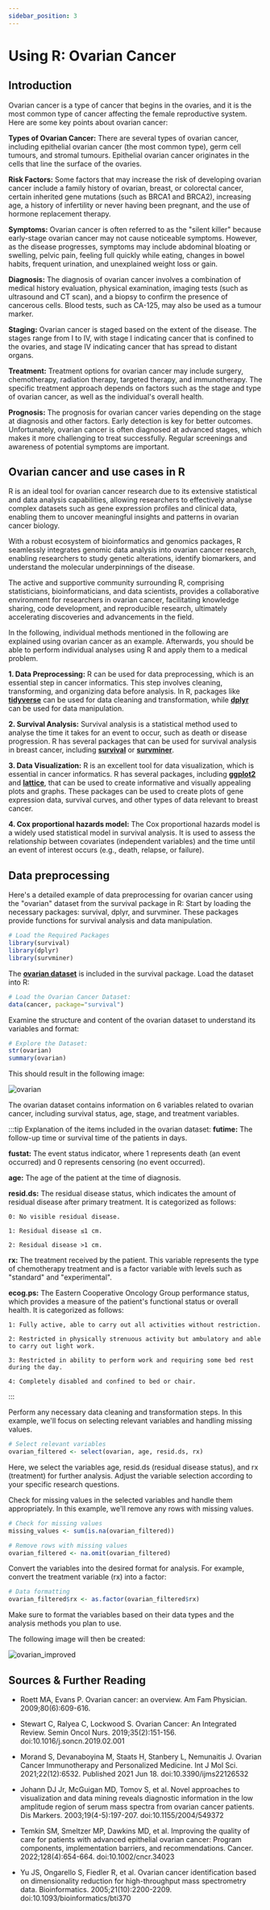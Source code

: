 ```yaml
---
sidebar_position: 3
---
```

# Using R: Ovarian Cancer

## Introduction

Ovarian cancer is a type of cancer that begins in the ovaries, and it is the most common type of cancer affecting the female reproductive system.
Here are some key points about ovarian cancer:

**Types of Ovarian Cancer:** 
There are several types of ovarian cancer, including epithelial ovarian cancer (the most common type), germ cell tumours, and stromal tumours.
Epithelial ovarian cancer originates in the cells that line the surface of the ovaries.

**Risk Factors:** 
Some factors that may increase the risk of developing ovarian cancer include a family history of ovarian, breast, or colorectal cancer, certain inherited gene mutations (such as BRCA1 and BRCA2), increasing age, a history of infertility or never having been pregnant, and the use of hormone replacement therapy.

**Symptoms:**
Ovarian cancer is often referred to as the "silent killer" because early-stage ovarian cancer may not cause noticeable symptoms. 
However, as the disease progresses, symptoms may include abdominal bloating or swelling, pelvic pain, feeling full quickly while eating, changes in bowel habits, frequent urination, and unexplained weight loss or gain.

**Diagnosis:** 
The diagnosis of ovarian cancer involves a combination of medical history evaluation, physical examination, imaging tests (such as ultrasound and CT scan), and a biopsy to confirm the presence of cancerous cells. 
Blood tests, such as CA-125, may also be used as a tumour marker.

**Staging:**
Ovarian cancer is staged based on the extent of the disease. 
The stages range from I to IV, with stage I indicating cancer that is confined to the ovaries, and stage IV indicating cancer that has spread to distant organs.

**Treatment:** 
Treatment options for ovarian cancer may include surgery, chemotherapy, radiation therapy, targeted therapy, and immunotherapy. 
The specific treatment approach depends on factors such as the stage and type of ovarian cancer, as well as the individual's overall health.

**Prognosis:** 
The prognosis for ovarian cancer varies depending on the stage at diagnosis and other factors. 
Early detection is key for better outcomes. Unfortunately, ovarian cancer is often diagnosed at advanced stages, which makes it more challenging to treat successfully. 
Regular screenings and awareness of potential symptoms are important.

## Ovarian cancer and use cases in R

R is an ideal tool for ovarian cancer research due to its extensive statistical and data analysis capabilities, allowing researchers to effectively analyse complex datasets such as gene expression profiles and clinical data, enabling them to uncover meaningful insights and patterns in ovarian cancer biology.

With a robust ecosystem of bioinformatics and genomics packages, R seamlessly integrates genomic data analysis into ovarian cancer research, enabling researchers to study genetic alterations, identify biomarkers, and understand the molecular underpinnings of the disease.

The active and supportive community surrounding R, comprising statisticians, bioinformaticians, and data scientists, provides a collaborative environment for researchers in ovarian cancer, facilitating knowledge sharing, code development, and reproducible research, ultimately accelerating discoveries and advancements in the field.

In the following, individual methods mentioned in the following are explained using ovarian cancer as an example.
Afterwards, you should be able to perform individual analyses using R and apply them to a medical problem.

**1. Data Preprocessing:** R can be used for data preprocessing, which is an essential step in cancer informatics.
This step involves cleaning, transforming, and organizing data before analysis.
In R, packages like [**tidyverse**](https://cran.r-project.org/web/packages/tidyverse/index.html) can be used for data cleaning and transformation, while [**dplyr**](https://cran.r-project.org/web/packages/dplyr/index.html) can be used for data manipulation.

**2. Survival Analysis:** Survival analysis is a statistical method used to analyse the time it takes for an event to occur, such as death or disease progression.
R has several packages that can be used for survival analysis in breast cancer, including [**survival**](https://cran.r-project.org/web/packages/survival/index.html) or [**survminer**](https://cran.r-project.org/web/packages/survminer/index.html).

**3. Data Visualization:** R is an excellent tool for data visualization, which is essential in cancer informatics.
R has several packages, including [**ggplot2**](https://cran.r-project.org/web/packages/ggplot2/index.html) and [**lattice**](https://cran.r-project.org/web/packages/lattice/index.html), that can be used to create informative and visually appealing plots and graphs.
These packages can be used to create plots of gene expression data, survival curves, and other types of data relevant to breast cancer.

**4. Cox proportional hazards model:** The Cox proportional hazards model is a widely used statistical model in survival analysis. It is used to assess the relationship between covariates (independent variables) and the time until an event of interest occurs (e.g., death, relapse, or failure). 

## Data preprocessing

Here's a detailed example of data preprocessing for ovarian cancer using the "ovarian" dataset from the survival package in R:
Start by loading the necessary packages: survival, dplyr, and survminer. 
These packages provide functions for survival analysis and data manipulation.
```r
# Load the Required Packages
library(survival)
library(dplyr)
library(survminer)
```
The [**ovarian dataset**](https://r-data.pmagunia.com/dataset/r-dataset-package-survival-ovarian) is included in the survival package. 
Load the dataset into R:
```r
# Load the Ovarian Cancer Dataset:
data(cancer, package="survival")
```
Examine the structure and content of the ovarian dataset to understand its variables and format:
```r
# Explore the Dataset:
str(ovarian)
summary(ovarian)
```
This should result in the following image:

![](./Images/ovarian.png "ovarian")

The ovarian dataset contains information on 6 variables related to ovarian cancer, including survival status, age, stage, and treatment variables.

:::tip Explanation of the items included in the ovarian dataset:
**futime:** The follow-up time or survival time of the patients in days.

**fustat:** The event status indicator, where 1 represents death (an event occurred) and 0 represents censoring (no event occurred).

**age:** The age of the patient at the time of diagnosis.

**resid.ds:** The residual disease status, which indicates the amount of residual disease after primary treatment. It is categorized as follows:

    0: No visible residual disease.

    1: Residual disease ≤1 cm.

    2: Residual disease >1 cm.

**rx:** The treatment received by the patient. This variable represents the type of chemotherapy treatment and is a factor variable with levels such as "standard" and "experimental".

**ecog.ps:** The Eastern Cooperative Oncology Group performance status, which provides a measure of the patient's functional status or overall health. It is categorized as follows:

    1: Fully active, able to carry out all activities without restriction.

    2: Restricted in physically strenuous activity but ambulatory and able to carry out light work.

    3: Restricted in ability to perform work and requiring some bed rest during the day.

    4: Completely disabled and confined to bed or chair.
:::

Perform any necessary data cleaning and transformation steps. 
In this example, we'll focus on selecting relevant variables and handling missing values.
```r
# Select relevant variables
ovarian_filtered <- select(ovarian, age, resid.ds, rx)
```
Here, we select the variables age, resid.ds (residual disease status), and rx (treatment) for further analysis. 
Adjust the variable selection according to your specific research questions.

Check for missing values in the selected variables and handle them appropriately. In this example, we'll remove any rows with missing values.
```r
# Check for missing values
missing_values <- sum(is.na(ovarian_filtered))

# Remove rows with missing values
ovarian_filtered <- na.omit(ovarian_filtered)
``` 
Convert the variables into the desired format for analysis. For example, convert the treatment variable (rx) into a factor:
```r
# Data formatting
ovarian_filtered$rx <- as.factor(ovarian_filtered$rx)
```
Make sure to format the variables based on their data types and the analysis methods you plan to use.

The following image will then be created:

![](./Images/ovarian_improved.png "ovarian_improved")

## Sources & Further Reading

- Roett MA, Evans P. Ovarian cancer: an overview. Am Fam Physician. 2009;80(6):609-616.

- Stewart C, Ralyea C, Lockwood S. Ovarian Cancer: An Integrated Review. Semin Oncol Nurs. 2019;35(2):151-156. doi:10.1016/j.soncn.2019.02.001

- Morand S, Devanaboyina M, Staats H, Stanbery L, Nemunaitis J. Ovarian Cancer Immunotherapy and Personalized Medicine. Int J Mol Sci. 2021;22(12):6532. Published 2021 Jun 18. doi:10.3390/ijms22126532

- Johann DJ Jr, McGuigan MD, Tomov S, et al. Novel approaches to visualization and data mining reveals diagnostic information in the low amplitude region of serum mass spectra from ovarian cancer patients. Dis Markers. 2003;19(4-5):197-207. doi:10.1155/2004/549372

- Temkin SM, Smeltzer MP, Dawkins MD, et al. Improving the quality of care for patients with advanced epithelial ovarian cancer: Program components, implementation barriers, and recommendations. Cancer. 2022;128(4):654-664. doi:10.1002/cncr.34023

- Yu JS, Ongarello S, Fiedler R, et al. Ovarian cancer identification based on dimensionality reduction for high-throughput mass spectrometry data. Bioinformatics. 2005;21(10):2200-2209. doi:10.1093/bioinformatics/bti370